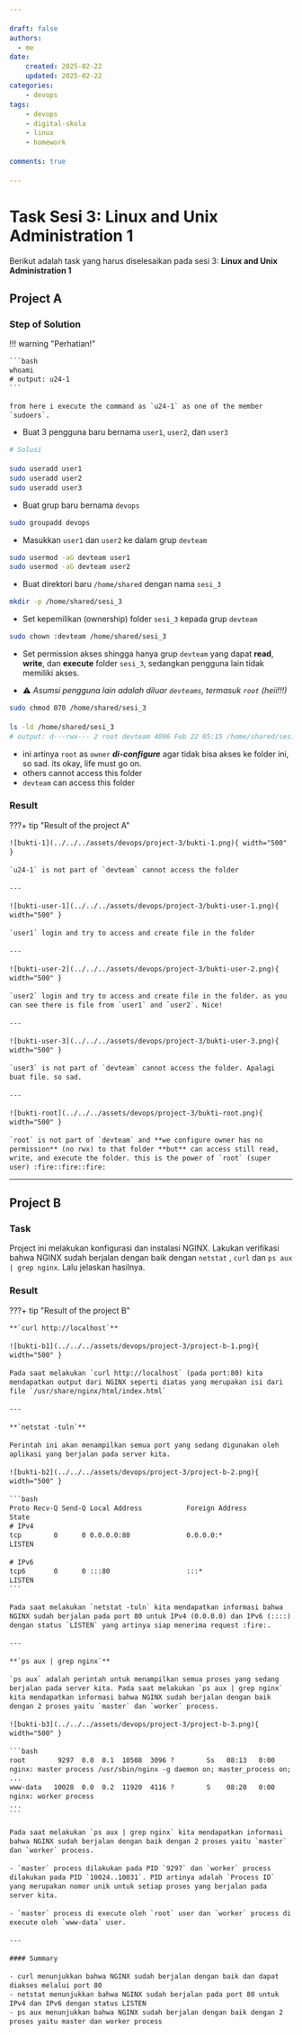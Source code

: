 ```yaml
---

draft: false
authors:
  - me
date: 
    created: 2025-02-22
    updated: 2025-02-22
categories:
    - devops
tags:
    - devops
    - digital-skola
    - linux
    - homework

comments: true

---
```


# Task Sesi 3: Linux and Unix Administration 1

Berikut adalah task yang harus diselesaikan pada sesi 3: **Linux and Unix Administration 1**

<!-- more -->
## Project A

### Step of Solution

!!! warning "Perhatian!"

    ```bash
    whoami
    # output: u24-1
    ```

    from here i execute the command as `u24-1` as one of the member `sudoers`.

- Buat 3 pengguna baru bernama `user1`, `user2`, dan `user3`
    
```bash
# Solusi 

sudo useradd user1
sudo useradd user2
sudo useradd user3
```

- Buat grup baru bernama `devops`

```bash
sudo groupadd devops
```

- Masukkan `user1` dan `user2` ke dalam grup `devteam`
        
```bash
sudo usermod -aG devteam user1
sudo usermod -aG devteam user2
```

- Buat direktori baru `/home/shared` dengan nama `sesi_3`
        
```bash
mkdir -p /home/shared/sesi_3
```

- Set kepemilikan (ownership) folder `sesi_3` kepada grup `devteam`
        
```bash
sudo chown :devteam /home/shared/sesi_3
```

- Set permission akses shingga hanya grup `devteam` yang dapat **read**, **write**, dan **execute** folder `sesi_3`, sedangkan pengguna lain tidak memiliki akses. 

- :warning: _Asumsi pengguna lain adalah diluar `devteams`, termasuk `root` (heii!!!)_
        
```bash
sudo chmod 070 /home/shared/sesi_3

ls -ld /home/shared/sesi_3
# output: d---rwx--- 2 root devteam 4096 Feb 22 05:15 /home/shared/sesi_3/
```

- ini artinya `root` as `owner` **_di-configure_** agar tidak bisa akses ke folder ini, so sad. its okay, life must go on.
- others cannot access this folder
- `devteam` can access this folder


### Result

???+ tip "Result of the project A"

    ![bukti-1](../../../assets/devops/project-3/bukti-1.png){ width="500" }

    `u24-1` is not part of `devteam` cannot access the folder

    ---

    ![bukti-user-1](../../../assets/devops/project-3/bukti-user-1.png){ width="500" }

    `user1` login and try to access and create file in the folder

    ---

    ![bukti-user-2](../../../assets/devops/project-3/bukti-user-2.png){ width="500" }

    `user2` login and try to access and create file in the folder. as you can see there is file from `user1` and `user2`. Nice!

    ---
    
    ![bukti-user-3](../../../assets/devops/project-3/bukti-user-3.png){ width="500" }

    `user3` is not part of `devteam` cannot access the folder. Apalagi buat file. so sad.
    
    ---

    ![bukti-root](../../../assets/devops/project-3/bukti-root.png){ width="500" }

    `root` is not part of `devteam` and **we configure owner has no permission** (no rwx) to that folder **but** can access still read, write, and execute the folder. this is the power of `root` (super user) :fire::fire::fire:

---

## Project B

### Task
Project ini melakukan konfigurasi dan instalasi NGINX. Lakukan verifikasi bahwa NGINX sudah berjalan dengan baik dengan `netstat` , `curl` dan `ps aux | grep nginx`. Lalu jelaskan hasilnya.

### Result

???+ tip "Result of the project B"

    **`curl http://localhost`**

    ![bukti-b1](../../../assets/devops/project-3/project-b-1.png){ width="500" }

    Pada saat melakukan `curl http://localhost` (pada port:80) kita mendapatkan output dari NGINX seperti diatas yang merupakan isi dari file `/usr/share/nginx/html/index.html`

    ---

    **`netstat -tuln`**

    Perintah ini akan menampilkan semua port yang sedang digunakan oleh aplikasi yang berjalan pada server kita.

    ![bukti-b2](../../../assets/devops/project-3/project-b-2.png){ width="500" }
    
    ```bash
    Proto Recv-Q Send-Q Local Address           Foreign Address         State
    # IPv4
    tcp        0      0 0.0.0.0:80              0.0.0.0:*               LISTEN
    
    # IPv6
    tcp6       0      0 :::80                   :::*                    LISTEN
    ```

    Pada saat melakukan `netstat -tuln` kita mendapatkan informasi bahwa NGINX sudah berjalan pada port 80 untuk IPv4 (0.0.0.0) dan IPv6 (::::) dengan status `LISTEN` yang artinya siap menerima request :fire:.

    ---

    **`ps aux | grep nginx`**

    `ps aux` adalah perintah untuk menampilkan semua proses yang sedang berjalan pada server kita. Pada saat melakukan `ps aux | grep nginx` kita mendapatkan informasi bahwa NGINX sudah berjalan dengan baik dengan 2 proses yaitu `master` dan `worker` process.

    ![bukti-b3](../../../assets/devops/project-3/project-b-3.png){ width="500" }

    ```bash
    root        9297  0.0  0.1  10508  3096 ?        Ss   08:13   0:00 nginx: master process /usr/sbin/nginx -g daemon on; master_process on;
    ...
    www-data   10028  0.0  0.2  11920  4116 ?        S    08:20   0:00 nginx: worker process
    ...
    ```

    Pada saat melakukan `ps aux | grep nginx` kita mendapatkan informasi bahwa NGINX sudah berjalan dengan baik dengan 2 proses yaitu `master` dan `worker` process. 

    - `master` process dilakukan pada PID `9297` dan `worker` process dilakukan pada PID `10024..10031`. PID artinya adalah `Process ID` yang merupakan nomor unik untuk setiap proses yang berjalan pada server kita.

    - `master` process di execute oleh `root` user dan `worker` process di execute oleh `www-data` user.

    ---

    #### Summary

    - curl menunjukkan bahwa NGINX sudah berjalan dengan baik dan dapat diakses melalui port 80
    - netstat menunjukkan bahwa NGINX sudah berjalan pada port 80 untuk IPv4 dan IPv6 dengan status LISTEN
    - ps aux menunjukkan bahwa NGINX sudah berjalan dengan baik dengan 2 proses yaitu master dan worker process

